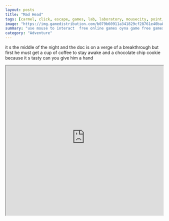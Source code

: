 ```yaml
---
layout: posts
title: "Mad Head"
tags: [carmel, click, escape, games, lab, laboratory, mousecity, point, quest, room, science, scientist, sci, fi, free, online, games, oyna, game, free, games, play, play, games]
image: "https://img.gamedistribution.com/b079b60911a341829cf28761e40ba8d5.jpg"
summary: "use mouse to interact  free online games oyna game free games play play games"
category: "Adventure"
---
```


it s the middle of the night and the doc is on a verge of a breakthrough but first he must get a cup of coffee to stay awake and a chocolate chip cookie because it s tasty can you give him a hand

<iframe width="100%" height="480px;" src="https://flash.gamedistribution.com?game=b079b60911a341829cf28761e40ba8d5"></iframe>